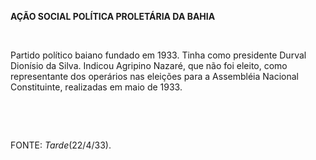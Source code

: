 **AÇÃO SOCIAL POLÍTICA PROLETÁRIA DA BAHIA**

 

Partido político baiano fundado em 1933. Tinha como presidente Durval
Dionísio da Silva. Indicou Agripino Nazaré, que não foi eleito, como
representante dos operários nas eleições para a Assembléia Nacional
Constituinte, realizadas em maio de 1933.

 

 

FONTE: *Tarde*(22/4/33).

 
